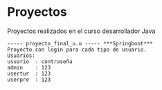 # Proyectos
Proyectos realizados en el curso desarrollador Java

```
----- proyecto_final_u.u ----- ***Springboot***
Proyecto con login para cada tipo de usuario.
Usuarios:
usuario  - contraseña
admin    : 123
usertur  : 123
userpre  : 123
```
